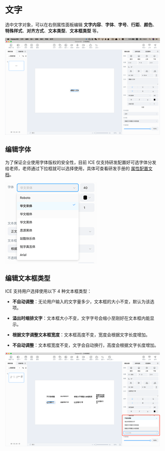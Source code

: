 # 文字

选中文字对象，可以在右侧属性面板编辑 **文字内容**、**字体**、**字号**、**行距**、**颜色**、**特殊样式**、**对齐方式**、**文本类型**、**文本框类型** 等。

![文字属性](../../../img/Curriculum.png)

## 编辑字体

为了保证企业使用字体版权的安全性，目前 ICE 仅支持研发配置好可选字体分发给老师，老师通过下拉框就可以选择使用，具体可查看研发手册的 [属性配置文档](../../../developer/configure/properties/index.md)。

![修改字体](img/font.png)

## 编辑文本框类型

ICE 支持用户选择使用以下 4 种文本框类型：

- **不自动调整**：无论用户输入的文字量多少，文本框的大小不变，默认为该选项。

- **溢出时缩排文字**：文本框大小不变，文字字号会缩小至刚好在文本框内能显示。

- **根据文字调整文本框宽度**：文本框高度不变，宽度会根据文字长度增加。

- **不自动调整**：文本框宽度不变，文字会自动换行，高度会根据文字长度增加。

![文本框类型](img/font_area_type.png)

